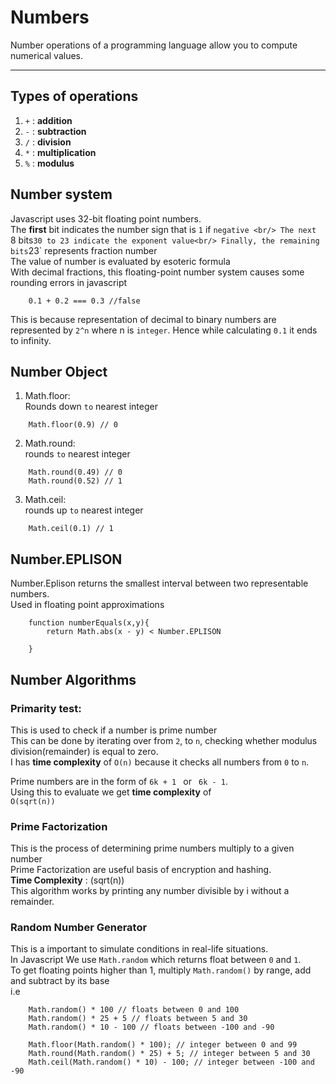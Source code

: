 #   Numbers
Number operations of a programming language allow you to compute numerical values. <br/>
***
## Types of operations
1. `+` : __addition__
2. `-` : __subtraction__
3. `/` : __division__
4. `*` :  __multiplication__
5. `%` : __modulus__

## Number system
Javascript uses 32-bit floating point numbers. <br/>
The __first__ bit indicates the number sign that is `1` if `negative <br/>
The next `8 bits` 30 to 23 indicate the exponent value<br/>
Finally, the remaining bits `23` represents fraction number <br/>
The value of number is evaluated by esoteric formula<br/>
With decimal fractions, this floating-point number system causes some rounding errors in javascript<br/>
```
    0.1 + 0.2 === 0.3 //false
```
This is because representation of decimal to binary numbers  are represented by `2^n` where n is `integer`. Hence while calculating `0.1` it ends to infinity.

## Number Object
1. Math.floor: <br/>
Rounds down `to` nearest integer
```
    Math.floor(0.9) // 0
```
2. Math.round: <br/>
rounds `to` nearest integer
```
    Math.round(0.49) // 0
    Math.round(0.52) // 1
```
3. Math.ceil: <br/>
rounds up `to` nearest integer
```
    Math.ceil(0.1) // 1
```

## Number.EPLISON
Number.Eplison returns the smallest interval between two representable numbers. <br/>
Used in floating point approximations
```
    function numberEquals(x,y){
        return Math.abs(x - y) < Number.EPLISON

    }
```

## Number Algorithms
### Primarity test:
This is used to check if a number is prime number <br/>
This can be done by iterating over from `2`, to `n`, checking whether modulus division(remainder) is equal to zero. <br/>
I has __time complexity__ of `O(n)` because it checks all numbers  from `0` to `n`. <br/>

Prime numbers are in the form of `6k + 1 ` or ` 6k - 1`. <br/> 
Using this to evaluate we get __time complexity__ of <br/>
`O(sqrt(n))`


### Prime Factorization
This is the process of determining prime numbers multiply to a given number <br/>
Prime Factorization are useful basis of encryption and hashing.<br/>
__Time Complexity__ : (sqrt(n)) <br/>
This algorithm works by printing any number divisible by i without a remainder.

### Random Number Generator
This is a important to simulate conditions in real-life situations. <br/>
In Javascript  We use `Math.random` which returns float between `0` and `1`. <br/>
To get floating points higher than 1, multiply `Math.random()` by range, add and subtract by its base <br/>
i.e
```
    Math.random() * 100 // floats between 0 and 100
    Math.random() * 25 + 5 // floats between 5 and 30
    Math.random() * 10 - 100 // floats between -100 and -90

    Math.floor(Math.random() * 100); // integer between 0 and 99
    Math.round(Math.random() * 25) + 5; // integer between 5 and 30
    Math.ceil(Math.random() * 10) - 100; // integer between -100 and -90
```
